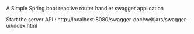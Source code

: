 A Simple Spring boot reactive router handler swagger application

Start the server
API : http://localhost:8080/swagger-doc/webjars/swagger-ui/index.html